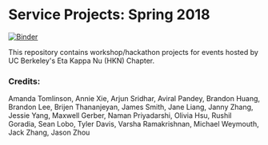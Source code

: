 #  Service Projects: Spring 2018

[![Binder](http://mybinder.org/badge.svg)](https://mybinder.org/v2/gh/jasonxzhou/Maker-Workshop-2/master)

This repository contains workshop/hackathon projects for events hosted by UC Berkeley's Eta Kappa Nu (HKN) Chapter.

### Credits:
Amanda Tomlinson, Annie Xie, Arjun Sridhar, Aviral Pandey, Brandon Huang, Brandon Lee, Brijen Thananjeyan, James Smith, Jane Liang, Janny Zhang, Jessie Yang, Maxwell Gerber, Naman Priyadarshi, Olivia Hsu, Rushil Goradia, Sean Lobo, Tyler Davis, Varsha Ramakrishnan, Michael Weymouth, Jack Zhang, Jason Zhou
